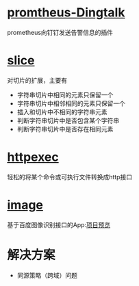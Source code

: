 # [promtheus-Dingtalk](https://github.com/1065859745/prometheus-DingTalk)
prometheus向钉钉发送告警信息的插件
# [slice](https://github.com/1065859745/slice)
对切片的扩展，主要有
- 字符串切片中相同的元素只保留一个
- 字符串切片中相邻相同的元素只保留一个
- 插入和切片中不相同的字符串元素
- 判断字符串切片中是否包含某个字符串
- 判断字符串切片中是否存在相同元素
# [httpexec](https://github.com/1065859745/httpexec)
轻松的将某个命令或可执行文件转换成http接口
# [image](https://github.com/1065859745/image)
基于百度图像识别接口的App:[项目预览](https://1065859745.github.io/image)
# 解决方案
- 同源策略（跨域）问题
